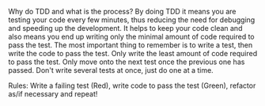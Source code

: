 Why do TDD and what is the process?
By doing TDD it means you are testing your code every few minutes, thus reducing the need for debugging and speeding up the development.
It helps to keep your code clean and also means you end up writing only the minimal amount of code required to pass the test.
The most important thing to remember is to write a test, then write the code to pass the test.
Only write the least amount of code required to pass the test.
Only move onto the next test once the previous one has passed. Don't write several tests at once, just do one at a time.

Rules: Write a failing test (Red), write code to pass the test (Green), refactor as/if necessary and repeat!
